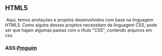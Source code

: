 <h2>HTML5</h2>

​	Aqui, temos anotações e projetos desenvolvidos com base na linguagem HTML5. Como alguns desses projetos necessitam da linguagem CSS, pode ser que hajam algumas pastas com o título "CSS", contendo arquivos em css.



<h3>ASS:<u><i>Pmguim</i></u></h3>